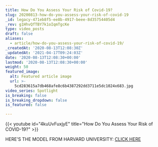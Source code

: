 ```yaml
---
title: How Do You Assess Your Risk of Covid-19?
slug: 20200813-how-do-you-assess-your-risk-of-covid-19
_id: legacy-471eb8f5-ee8b-4917-beee-8d35754405d4
_rev: g1HhvQfTBY7k1oIqmTgcKe
type: video_posts
draft: false
aliases:
  - article/how-do-you-assess-your-risk-of-covid-19/
_createdAt: '2020-08-13T12:08:30Z'
_updatedAt: '2021-04-17T09:24:03Z'
date: '2020-08-13T12:08:30+00:00'
lastmod: '2020-08-13T12:08:30+00:00'
weight: 50
featured_image:
  alt: Featured article image
  url: >-
    5cd283615a7db468afe8c6b4387292dd3711e5dc1024x683.jpg
video_series: Spotlight
is_breaking: false
is_breaking_dropdown: false
is_featured: false

---
```

{{< youtube id="4kuUvFuxjyE" title="How Do You Assess Your Risk of COVID-19?" >}}

HERE’S THE MODEL FROM HARVARD UNIVERSITY: [CLICK HERE](https://globalepidemics.org/)